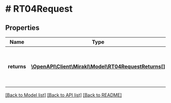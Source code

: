 # # RT04Request

## Properties

Name | Type | Description | Notes
------------ | ------------- | ------------- | -------------
**returns** | [**\OpenAPI\Client\Mirakl\Model\RT04RequestReturns[]**](RT04RequestReturns.md) | Returns to be updated, maximum number of returns per call: 100 | [optional]

[[Back to Model list]](../../README.md#models) [[Back to API list]](../../README.md#endpoints) [[Back to README]](../../README.md)
